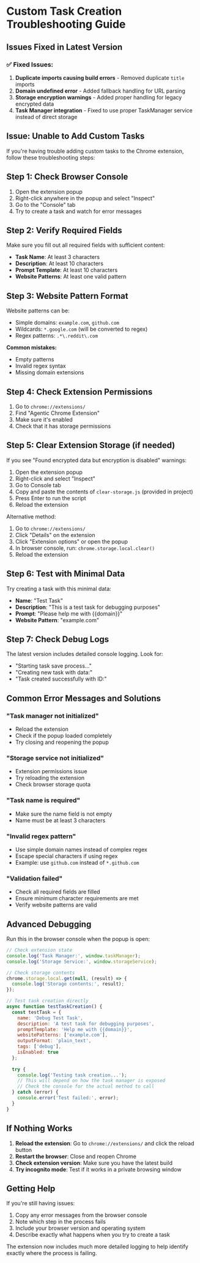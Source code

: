 # Custom Task Creation Troubleshooting Guide

## Issues Fixed in Latest Version

### ✅ Fixed Issues:
1. **Duplicate imports causing build errors** - Removed duplicate `title` imports
2. **Domain undefined error** - Added fallback handling for URL parsing
3. **Storage encryption warnings** - Added proper handling for legacy encrypted data
4. **Task Manager integration** - Fixed to use proper TaskManager service instead of direct storage

## Issue: Unable to Add Custom Tasks

If you're having trouble adding custom tasks to the Chrome extension, follow these troubleshooting steps:

## Step 1: Check Browser Console

1. Open the extension popup
2. Right-click anywhere in the popup and select "Inspect"
3. Go to the "Console" tab
4. Try to create a task and watch for error messages

## Step 2: Verify Required Fields

Make sure you fill out all required fields with sufficient content:

- **Task Name**: At least 3 characters
- **Description**: At least 10 characters  
- **Prompt Template**: At least 10 characters
- **Website Patterns**: At least one valid pattern

## Step 3: Website Pattern Format

Website patterns can be:
- Simple domains: `example.com`, `github.com`
- Wildcards: `*.google.com` (will be converted to regex)
- Regex patterns: `.*\.reddit\.com`

**Common mistakes:**
- Empty patterns
- Invalid regex syntax
- Missing domain extensions

## Step 4: Check Extension Permissions

1. Go to `chrome://extensions/`
2. Find "Agentic Chrome Extension"
3. Make sure it's enabled
4. Check that it has storage permissions

## Step 5: Clear Extension Storage (if needed)

If you see "Found encrypted data but encryption is disabled" warnings:
1. Open the extension popup
2. Right-click and select "Inspect"
3. Go to Console tab
4. Copy and paste the contents of `clear-storage.js` (provided in project)
5. Press Enter to run the script
6. Reload the extension

Alternative method:
1. Go to `chrome://extensions/`
2. Click "Details" on the extension
3. Click "Extension options" or open the popup
4. In browser console, run: `chrome.storage.local.clear()`
5. Reload the extension

## Step 6: Test with Minimal Data

Try creating a task with this minimal data:
- **Name**: "Test Task"
- **Description**: "This is a test task for debugging purposes"
- **Prompt**: "Please help me with {{domain}}"
- **Website Pattern**: "example.com"

## Step 7: Check Debug Logs

The latest version includes detailed console logging. Look for:
- "Starting task save process..."
- "Creating new task with data:"
- "Task created successfully with ID:"

## Common Error Messages and Solutions

### "Task manager not initialized"
- Reload the extension
- Check if the popup loaded completely
- Try closing and reopening the popup

### "Storage service not initialized"  
- Extension permissions issue
- Try reloading the extension
- Check browser storage quota

### "Task name is required"
- Make sure the name field is not empty
- Name must be at least 3 characters

### "Invalid regex pattern"
- Use simple domain names instead of complex regex
- Escape special characters if using regex
- Example: use `github.com` instead of `*.github.com`

### "Validation failed"
- Check all required fields are filled
- Ensure minimum character requirements are met
- Verify website patterns are valid

## Advanced Debugging

Run this in the browser console when the popup is open:

```javascript
// Check extension state
console.log('Task Manager:', window.taskManager);
console.log('Storage Service:', window.storageService);

// Check storage contents
chrome.storage.local.get(null, (result) => {
  console.log('Storage contents:', result);
});

// Test task creation directly
async function testTaskCreation() {
  const testTask = {
    name: 'Debug Test Task',
    description: 'A test task for debugging purposes',
    promptTemplate: 'Help me with {{domain}}',
    websitePatterns: ['example.com'],
    outputFormat: 'plain_text',
    tags: ['debug'],
    isEnabled: true
  };
  
  try {
    console.log('Testing task creation...');
    // This will depend on how the task manager is exposed
    // Check the console for the actual method to call
  } catch (error) {
    console.error('Test failed:', error);
  }
}
```

## If Nothing Works

1. **Reload the extension**: Go to `chrome://extensions/` and click the reload button
2. **Restart the browser**: Close and reopen Chrome
3. **Check extension version**: Make sure you have the latest build
4. **Try incognito mode**: Test if it works in a private browsing window

## Getting Help

If you're still having issues:
1. Copy any error messages from the browser console
2. Note which step in the process fails
3. Include your browser version and operating system
4. Describe exactly what happens when you try to create a task

The extension now includes much more detailed logging to help identify exactly where the process is failing.